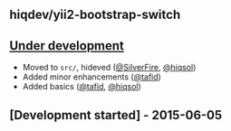 ## hiqdev/yii2-bootstrap-switch

## [Under development]

- Moved to `src/`, hideved ([@SilverFire], [@hiqsol])
- Added minor enhancements ([@tafid])
- Added basics ([@tafid], [@hiqsol])

## [Development started] - 2015-06-05

[@hiqsol]: https://github.com/hiqsol
[sol@hiqdev.com]: https://github.com/hiqsol
[@SilverFire]: https://github.com/SilverFire
[d.naumenko.a@gmail.com]: https://github.com/SilverFire
[@tafid]: https://github.com/tafid
[andreyklochok@gmail.com]: https://github.com/tafid
[@BladeRoot]: https://github.com/BladeRoot
[bladeroot@hiqdev.com]: https://github.com/BladeRoot
[Under development]: https://github.com/hiqdev/yii2-bootstrap-switch/releases
